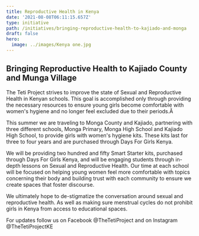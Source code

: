```yaml
---
title: Reproductive Health in Kenya
date: '2021-08-08T06:11:15.657Z'
type: initiative
path: /initiatives/bringing-reproductive-health-to-kajiado-and-monga
draft: false
hero:
  image: ../images/Kenya one.jpg
---
```

## Bringing Reproductive Health to Kajiado County and Munga Village

The Teti Project strives to improve the state of Sexual and Reproductive Health in Kenyan schools. This goal is accomplished only through providing the necessary resources to ensure young girls become comfortable with women's hygiene and no longer feel excluded due to their periods.Â

This summer we are traveling to Monga County and Kajiado, partnering with three different schools, Monga Primary, Monga High School and Kajiado High School, to provide girls with women's hygiene kits. These kits last for three to four years and are purchased through Days For Girls Kenya.

We will be providing two hundred and fifty Smart Starter kits, purchased through Days For Girls Kenya, and will be engaging students through in-depth lessons on Sexual and Reproductive Health. Our time at each school will be focused on helping young women feel more comfortable with topics concerning their body and building trust with each community to ensure we create spaces that foster discourse.

We ultimately hope to de-stigmatize the conversation around sexual and reproductive health. As well as making sure menstrual cycles do not prohibit girls in Kenya from access to educational spaces.

For updates follow us on Facebook @TheTetiProject and on Instagram @TheTetiProjectKE